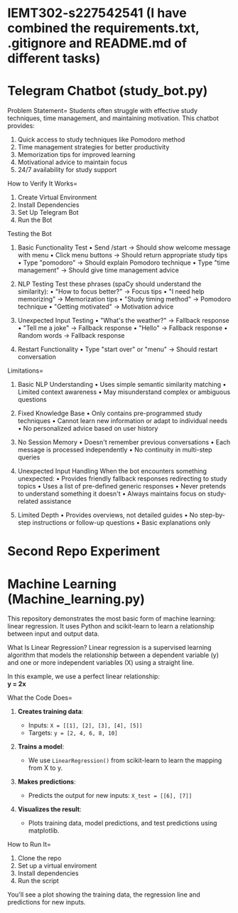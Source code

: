 # IEMT302-s227542541 (I have combined the requirements.txt, .gitignore and README.md of different tasks)

# Telegram Chatbot (study_bot.py)
Problem Statement=
Students often struggle with effective study techniques, time management, and maintaining motivation. This chatbot provides:
1. Quick access to study techniques like Pomodoro method
2. Time management strategies for better productivity
3. Memorization tips for improved learning
4. Motivational advice to maintain focus
5. 24/7 availability for study support

How to Verify It Works=
1. Create Virtual Environment
2. Install Dependencies
3. Set Up Telegram Bot
4. Run the Bot

Testing the Bot
1. Basic Functionality Test
  •	Send /start → Should show welcome message with menu
  •	Click menu buttons → Should return appropriate study tips
  •	Type "pomodoro" → Should explain Pomodoro technique
  •	Type "time management" → Should give time management advice

2. NLP Testing
Test these phrases (spaCy should understand the similarity):
  •	"How to focus better?" → Focus tips
  •	"I need help memorizing" → Memorization tips
  •	"Study timing method" → Pomodoro technique
  •	"Getting motivated" → Motivation advice

3. Unexpected Input Testing
  •	"What's the weather?" → Fallback response
  •	"Tell me a joke" → Fallback response
  •	"Hello" → Fallback response
  •	Random words → Fallback response

4. Restart Functionality
  •	Type "start over" or "menu" → Should restart conversation

Limitations=
1. Basic NLP Understanding
  •	Uses simple semantic similarity matching
  •	Limited context awareness
  •	May misunderstand complex or ambiguous questions

2. Fixed Knowledge Base
  •	Only contains pre-programmed study techniques
  •	Cannot learn new information or adapt to individual needs
  •	No personalized advice based on user history

3. No Session Memory
  •	Doesn't remember previous conversations
  •	Each message is processed independently
  •	No continuity in multi-step queries

4. Unexpected Input Handling
When the bot encounters something unexpected:
  •	Provides friendly fallback responses redirecting to study topics
  •	Uses a list of pre-defined generic responses
  •	Never pretends to understand something it doesn't
  •	Always maintains focus on study-related assistance

5. Limited Depth
  •	Provides overviews, not detailed guides
  •	No step-by-step instructions or follow-up questions
  •	Basic explanations only

# Second Repo Experiment

# Machine Learning (Machine_learning.py)
This repository demonstrates the most basic form of machine learning: linear regression. It uses Python and scikit-learn to learn a relationship between input and output data.

What Is Linear Regression?
Linear regression is a supervised learning algorithm that models the relationship between a dependent variable (y) and one or more independent variables (X) using a straight line.

In this example, we use a perfect linear relationship:  
**y = 2x**

What the Code Does=

1. **Creates training data**:  
   - Inputs: `X = [[1], [2], [3], [4], [5]]`  
   - Targets: `y = [2, 4, 6, 8, 10]`

2. **Trains a model**:  
   - We use `LinearRegression()` from scikit-learn to learn the mapping from X to y.

3. **Makes predictions**:  
   - Predicts the output for new inputs: `X_test = [[6], [7]]`

4. **Visualizes the result**:  
   - Plots training data, model predictions, and test predictions using matplotlib.

How to Run It=
1. Clone the repo
2. Set up a virtual enviroment
3. Install dependencies
4. Run the script

You'll see a plot showing the training data, the regression line and predictions for new inputs.
